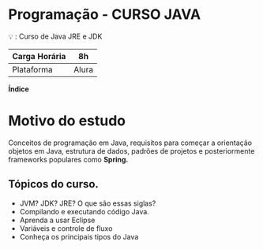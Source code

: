 # Programação - CURSO JAVA

<aside>
💡 : Curso de Java JRE e JDK

</aside>

| Carga Horária | 8h |
| --- | --- |
| Plataforma | Alura |

**Índice**

# Motivo do estudo

Conceitos de programação em Java, requisitos para começar a orientação objetos em Java, estrutura de dados, padrões de projetos e posteriormente frameworks populares como **Spring.**

## Tópicos do curso.

- JVM? JDK? JRE? O que são essas siglas?
- Compilando e executando código Java.
- Aprenda a usar Eclipse
- Variáveis e controle de fluxo
- Conheça os principais tipos do Java
